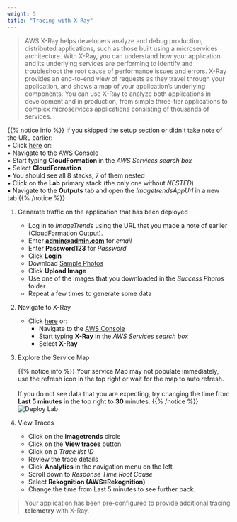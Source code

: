 ```yaml
---
weight: 5
title: "Tracing with X-Ray"
---
```


> AWS X-Ray helps developers analyze and debug production, distributed applications, such as those built using a microservices architecture. With X-Ray, you can understand how your application and its underlying services are performing to identify and troubleshoot the root cause of performance issues and errors. X-Ray provides an end-to-end view of requests as they travel through your application, and shows a map of your application’s underlying components. You can use X-Ray to analyze both applications in development and in production, from simple three-tier applications to complex microservices applications consisting of thousands of services.

{{% notice info %}}
If you skipped the setup section or didn't take note of the URL earlier:
&nbsp;  
&bull;&nbsp;Click [here](https://eu-west-1.console.aws.amazon.com/cloudformation/home?region=eu-west-1) or: 
&nbsp;  
&bull;&nbsp;Navigate to the [AWS Console](https://eu-west-1.console.aws.amazon.com/console/home?region=eu-west-1)
&nbsp;  
&bull;&nbsp;Start typing **CloudFormation** in the *AWS Services search box*
&nbsp;  
&bull;&nbsp;Select **CloudFormation**
&nbsp;  
&bull;&nbsp;You should see all 8 stacks, 7 of them nested
&nbsp;  
&bull;&nbsp;Click on the **Lab** primary stack (the only one without *NESTED*)
&nbsp;  
&bull;&nbsp;Navigate to the **Outputs** tab and open the *ImagetrendsAppUrl* in a new tab
{{% /notice %}}

1. Generate traffic on the application that has been deployed
    - Log in to *ImageTrends* using the URL that you made a note of earlier (CloudFormation Output).
    - Enter **admin@admin.com** for *email*
    - Enter **Password123** for *Password*
    - Click **Login**
    - Download [Sample Photos](https://workshop.aws-management.tools/operations/templates/sample-photos.zip) 
    - Click **Upload Image**
    - Use one of the images that you downloaded in the *Success Photos* folder
    - Repeat a few times to generate some data

1. Navigate to X-Ray
    - Click [here](https://eu-west-1.console.aws.amazon.com/xray/home?region=eu-west-1#/service-map) or: 
        - Navigate to the [AWS Console](https://eu-west-1.console.aws.amazon.com/console/home?region=eu-west-1)
        - Start typing **X-Ray** in the *AWS Services search box*
        - Select **X-Ray**

1. Explore the Service Map

    {{% notice info %}}
Your service Map may not populate immediately, use the refresh icon in the top right or wait for the map to auto refresh.
&nbsp;  
&nbsp;  
If you do not see data that you are expecting, try changing the time from **Last 5 minutes** in the top right to **30** minutes.
    {{% /notice %}}
    ![Deploy Lab](../../images/x-ray-service-map.png)

1. View Traces
    - Click on the **imagetrends** circle
    - Click on the **View traces** button
    - Click on a *Trace list ID*
    - Review the trace details
    - Click **Analytics** in the navigation menu on the left
    - Scroll down to *Response Time Root Cause* 
    - Select **Rekognition (AWS::Rekognition)**
    - Change the time from Last 5 minutes to see further back. 

> Your application has been pre-configured to provide additional tracing **telemetry** with X-Ray.